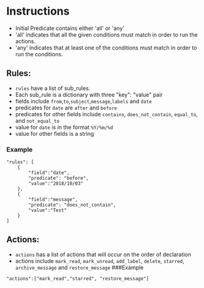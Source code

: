 
# Instructions

* Initial Predicate contains either 'all' or 'any'
* 'all' indicates that all the given conditions must match in order to run the actions.
* 'any' indicates that at least one of the conditions must match in order to run the conditions.

## Rules:
* `rules` have a list of sub_rules.
* Each sub_rule is a dictionary with three "key": "value" pair
* fields include `from`,`to`,`subject`,`message`,`labels` and `date`
* predicates for `date` are `after` and `before`
* predicates for other fields include `contains`, `does_not_contain`, `equal_to`, and `not_equal_to`
* value for `date` is in the format `%Y/%m/%d`
* value for other fields is a string
### Example
```
"rules": [
    {
        "field":"date",
        "predicate": "before",
        "value":"2018/10/03"
    },
    {
        "field":"message",
        "predicate": "does_not_contain",
        "value":"Test"
    }
]
```

## Actions:
* `actions` has a list of actions that will occur on the order of declaration
* actions include `mark_read`, `mark_unread`, `add_label`, `delete`, `starred`, `archive_message` and `restore_message`
###Example
```
"actions":["mark_read","starred", "restore_message"]
```
